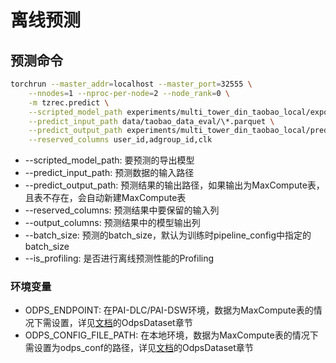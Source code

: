 # 离线预测

## 预测命令

```bash
torchrun --master_addr=localhost --master_port=32555 \
    --nnodes=1 --nproc-per-node=2 --node_rank=0 \
    -m tzrec.predict \
    --scripted_model_path experiments/multi_tower_din_taobao_local/export \
    --predict_input_path data/taobao_data_eval/\*.parquet \
    --predict_output_path experiments/multi_tower_din_taobao_local/predict_result \
    --reserved_columns user_id,adgroup_id,clk
```

- --scripted_model_path: 要预测的导出模型
- --predict_input_path: 预测数据的输入路径
- --predict_output_path: 预测结果的输出路径，如果输出为MaxCompute表，且表不存在，会自动新建MaxCompute表
- --reserved_columns: 预测结果中要保留的输入列
- --output_columns: 预测结果中的模型输出列
- --batch_size: 预测的batch_size，默认为训练时pipeline_config中指定的batch_size
- --is_profiling: 是否进行离线预测性能的Profiling

### 环境变量

- ODPS_ENDPOINT: 在PAI-DLC/PAI-DSW环境，数据为MaxCompute表的情况下需设置，详见[文档](../feature/data.md)的OdpsDataset章节
- ODPS_CONFIG_FILE_PATH: 在本地环境，数据为MaxCompute表的情况下需设置为odps_conf的路径，详见[文档](../feature/data.md)的OdpsDataset章节
